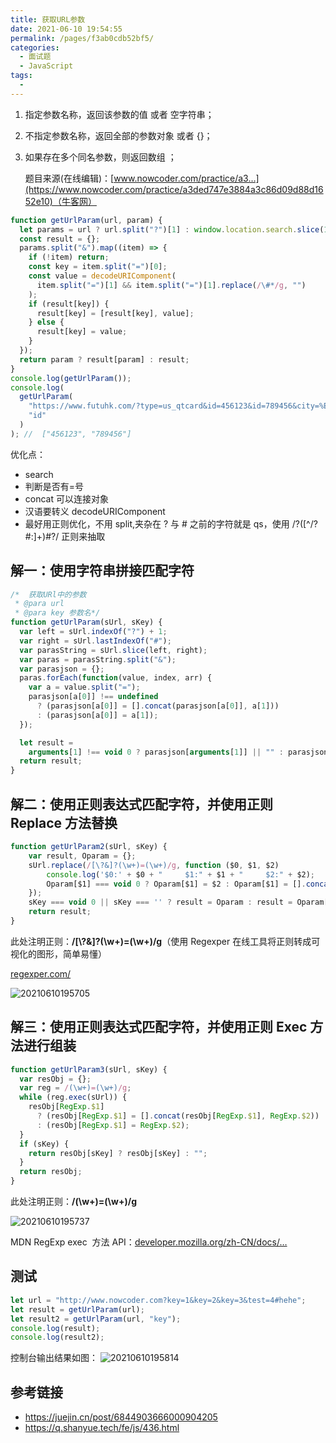```yaml
---
title: 获取URL参数
date: 2021-06-10 19:54:55
permalink: /pages/f3ab0cdb52bf5/
categories:
  - 面试题
  - JavaScript
tags:
  -
---
```


1. 指定参数名称，返回该参数的值 或者 空字符串；
2. 不指定参数名称，返回全部的参数对象 或者 {}；
3. 如果存在多个同名参数，则返回数组 ；

   <!-- more -->

   题目来源(在线编辑)：[www.nowcoder.com/practice/a3…](https://www.nowcoder.com/practice/a3ded747e3884a3c86d09d88d1652e10)（牛客网）

```js
function getUrlParam(url, param) {
  let params = url ? url.split("?")[1] : window.location.search.slice(1);
  const result = {};
  params.split("&").map((item) => {
    if (!item) return;
    const key = item.split("=")[0];
    const value = decodeURIComponent(
      item.split("=")[1] && item.split("=")[1].replace(/\#*/g, "")
    );
    if (result[key]) {
      result[key] = [result[key], value];
    } else {
      result[key] = value;
    }
  });
  return param ? result[param] : result;
}
console.log(getUrlParam());
console.log(
  getUrlParam(
    "https://www.futuhk.com/?type=us_qtcard&id=456123&id=789456&city=%E5%8C%97%E4%BA%AC&enabled",
    "id"
  )
); //  ["456123", "789456"]
```

优化点：

- search
- 判断是否有=号
- concat 可以连接对象
- 汉语要转义 decodeURIComponent
- 最好用正则优化，不用 split,夹杂在 ? 与 # 之前的字符就是 qs，使用 /\?([^/?#:]+)#?/ 正则来抽取

## 解一：使用字符串拼接匹配字符

```js
/*  获取URl中的参数
 * @para url
 * @para key 参数名*/
function getUrlParam(sUrl, sKey) {
  var left = sUrl.indexOf("?") + 1;
  var right = sUrl.lastIndexOf("#");
  var parasString = sUrl.slice(left, right);
  var paras = parasString.split("&");
  var parasjson = {};
  paras.forEach(function(value, index, arr) {
    var a = value.split("=");
    parasjson[a[0]] !== undefined
      ? (parasjson[a[0]] = [].concat(parasjson[a[0]], a[1]))
      : (parasjson[a[0]] = a[1]);
  });

  let result =
    arguments[1] !== void 0 ? parasjson[arguments[1]] || "" : parasjson;
  return result;
}
```

## 解二：使用正则表达式匹配字符，并使用正则 Replace 方法替换

```js
function getUrlParam2(sUrl, sKey) {
    var result, Oparam = {};
    sUrl.replace(/[\?&]?(\w+)=(\w+)/g, function ($0, $1, $2)
        console.log('$0:' + $0 + "     $1:" + $1 + "     $2:" + $2);
        Oparam[$1] === void 0 ? Oparam[$1] = $2 : Oparam[$1] = [].concat(Oparam[$1], $2);
    });
    sKey === void 0 || sKey === '' ? result = Oparam : result = Oparam[sKey] || '';
    return result;
}
```

此处注明正则：**/\[\\?&\]?(\\w+)=(\\w+)/g**（使用 Regexper 在线工具将正则转成可视化的图形，简单易懂）

[regexper.com/](https://regexper.com/)

![20210610195705](https://cdn.jsdelivr.net/gh/wu529778790/image/blog/20210610195705.png)

## 解三：使用正则表达式匹配字符，并使用正则 Exec 方法进行组装

```js
function getUrlParam3(sUrl, sKey) {
  var resObj = {};
  var reg = /(\w+)=(\w+)/g;
  while (reg.exec(sUrl)) {
    resObj[RegExp.$1]
      ? (resObj[RegExp.$1] = [].concat(resObj[RegExp.$1], RegExp.$2))
      : (resObj[RegExp.$1] = RegExp.$2);
  }
  if (sKey) {
    return resObj[sKey] ? resObj[sKey] : "";
  }
  return resObj;
}
```

此处注明正则：**/(\\w+)=(\\w+)/g**

![20210610195737](https://cdn.jsdelivr.net/gh/wu529778790/image/blog/20210610195737.png)

MDN RegExp exec  方法 API：[developer.mozilla.org/zh-CN/docs/…](https://developer.mozilla.org/zh-CN/docs/Web/JavaScript/Reference/Global_Objects/RegExp/exec)

## 测试

```js
let url = "http://www.nowcoder.com?key=1&key=2&key=3&test=4#hehe";
let result = getUrlParam(url);
let result2 = getUrlParam(url, "key");
console.log(result);
console.log(result2);
```

控制台输出结果如图：
![20210610195814](https://cdn.jsdelivr.net/gh/wu529778790/image/blog/20210610195814.png)

## 参考链接

- <https://juejin.cn/post/6844903666000904205>
- <https://q.shanyue.tech/fe/js/436.html>
